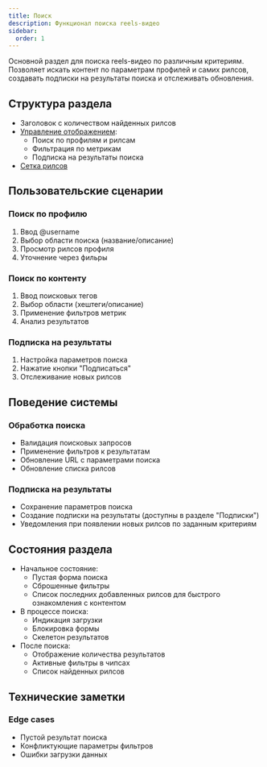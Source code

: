 ```yaml
---
title: Поиск
description: Функционал поиска reels-видео
sidebar:
  order: 1
---
```


Основной раздел для поиска reels-видео по различным критериям. Позволяет искать контент по параметрам профилей и самих рилсов, создавать подписки на результаты поиска и отслеживать обновления.

## Структура раздела
- Заголовок с количеством найденных рилсов
- [Управление отображением](/reels-finder-docs/common/reels-controls):
  - Поиск по профилям и рилсам
  - Фильтрация по метрикам
  - Подписка на результаты поиска
- [Сетка рилсов](/reels-finder-docs/common/reels-grid)

## Пользовательские сценарии

### Поиск по профилю
1. Ввод @username
2. Выбор области поиска (название/описание)
3. Просмотр рилсов профиля
4. Уточнение через фильры

### Поиск по контенту
1. Ввод поисковых тегов
2. Выбор области (хештеги/описание)
3. Применение фильтров метрик
4. Анализ результатов

### Подписка на результаты
1. Настройка параметров поиска
2. Нажатие кнопки "Подписаться"
3. Отслеживание новых рилсов

## Поведение системы

### Обработка поиска
- Валидация поисковых запросов
- Применение фильтров к результатам
- Обновление URL с параметрами поиска
- Обновление списка рилсов

### Подписка на результаты
- Сохранение параметров поиска
- Создание подписки на результаты (доступны в разделе "Подписки")
- Уведомления при появлении новых рилсов по заданным критериям

## Состояния раздела
- Начальное состояние:
  - Пустая форма поиска
  - Сброшенные фильтры
  - Список последних добавленных рилсов для быстрого ознакомления с контентом
- В процессе поиска:
  - Индикация загрузки
  - Блокировка формы
  - Скелетон результатов
- После поиска:
  - Отображение количества результатов
  - Активные фильтры в чипсах
  - Список найденных рилсов

## Технические заметки

### Edge cases
- Пустой результат поиска
- Конфликтующие параметры фильтров
- Ошибки загрузки данных
